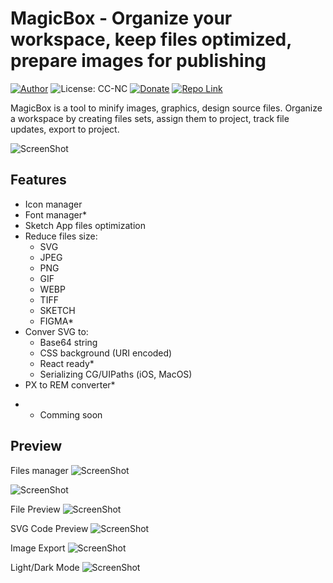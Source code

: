 # MagicBox - Organize your workspace, keep files optimized, prepare images for publishing

[![Author](https://img.shields.io/badge/Author-katrukhin-brightgreen.svg)](https://katrukhin.com)
![License: CC-NC](https://img.shields.io/badge/License-CCNC-blue.svg)
[![Donate](https://img.shields.io/badge/Donate-PayPal-brightgreen.svg)](https://paypal.me/katrukhin)
[![Repo Link](https://img.shields.io/badge/Repo-Link-black.svg)](https://github.com/akatrukhin/MagicBox)

MagicBox is a tool to minify images, graphics, design source files. Organize a workspace by creating files sets, assign them to project, track file updates, export to project.

![ScreenShot](https://katrukhin.com/magic-box/screen-shot-3.png)

## Features

- Icon manager
- Font manager*
- Sketch App files optimization
- Reduce files size:
  - SVG
  - JPEG
  - PNG
  - GIF
  - WEBP
  - TIFF
  - SKETCH
  - FIGMA*
- Conver SVG to:
  - Base64 string
  - CSS background (URI encoded)
  - React ready*
  - Serializing CG/UIPaths (iOS, MacOS)
- PX to REM converter*

* - Comming soon

## Preview

Files manager
![ScreenShot](https://katrukhin.com/magic-box/screen-shot-4.png)

![ScreenShot](https://katrukhin.com/magic-box/screen-shot-5.png)

File Preview
![ScreenShot](https://katrukhin.com/magic-box/screen-shot-6.png)

SVG Code Preview
![ScreenShot](https://katrukhin.com/magic-box/screen-shot-7.png)

Image Export
![ScreenShot](https://katrukhin.com/magic-box/screen-shot-8.png)

Light/Dark Mode
![ScreenShot](https://katrukhin.com/magic-box/screen-shot-9.png)
